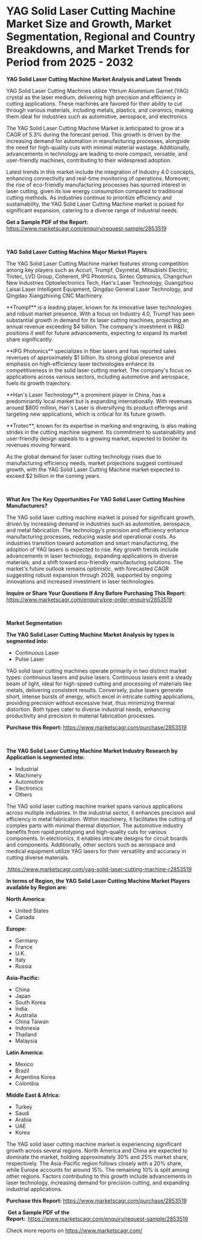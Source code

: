 <p><h1>YAG Solid Laser Cutting Machine Market Size and Growth, Market Segmentation, Regional and Country Breakdowns, and Market Trends for Period from 2025 -  2032</h1></p><p><strong>YAG Solid Laser Cutting Machine Market Analysis and Latest Trends</strong></p>
<p><p>YAG Solid Laser Cutting Machines utilize Yttrium Aluminium Garnet (YAG) crystal as the laser medium, delivering high precision and efficiency in cutting applications. These machines are favored for their ability to cut through various materials, including metals, plastics, and ceramics, making them ideal for industries such as automotive, aerospace, and electronics.</p><p>The YAG Solid Laser Cutting Machine Market is anticipated to grow at a CAGR of 5.3% during the forecast period. This growth is driven by the increasing demand for automation in manufacturing processes, alongside the need for high-quality cuts with minimal material wastage. Additionally, advancements in technology are leading to more compact, versatile, and user-friendly machines, contributing to their widespread adoption.</p><p>Latest trends in this market include the integration of Industry 4.0 concepts, enhancing connectivity and real-time monitoring of operations. Moreover, the rise of eco-friendly manufacturing processes has spurred interest in laser cutting, given its low energy consumption compared to traditional cutting methods. As industries continue to prioritize efficiency and sustainability, the YAG Solid Laser Cutting Machine market is poised for significant expansion, catering to a diverse range of industrial needs.</p></p>
<p><strong>Get a Sample PDF of the Report:&nbsp;</strong> <a href="https://www.marketscagr.com/enquiry/request-sample/2853519?utm_campaign=2480&utm_medium=2&utm_source=Github&utm_content=ia&utm_term=12032025&utm_id=yag-solid-laser-cutting-machine">https://www.marketscagr.com/enquiry/request-sample/2853519</a></p>
<p>&nbsp;</p>
<p><strong>YAG Solid Laser Cutting Machine Major Market Players</strong></p>
<p><p>The YAG Solid Laser Cutting Machine market features strong competition among key players such as Accurl, Trumpf, Oxymetal, Mitsubishi Electric, Trotec, LVD Group, Coherent, IPG Photonics, Sintec Optronics, Changchun New Industries Optoelectronics Tech, Han's Laser Technology, Guangzhou Laisai Laser Intelligent Equipment, Qingdao General Laser Technology, and Qingdao Xiangzhixing CNC Machinery.</p><p>**Trumpf** is a leading player, known for its innovative laser technologies and robust market presence. With a focus on Industry 4.0, Trumpf has seen substantial growth in demand for its laser cutting machines, projecting an annual revenue exceeding $4 billion. The company's investment in R&D positions it well for future advancements, expecting to expand its market share significantly.</p><p>**IPG Photonics** specializes in fiber lasers and has reported sales revenues of approximately $1 billion. Its strong global presence and emphasis on high-efficiency laser technologies enhance its competitiveness in the solid laser cutting market. The company's focus on applications across various sectors, including automotive and aerospace, fuels its growth trajectory.</p><p>**Han's Laser Technology**, a prominent player in China, has a predominantly local market but is expanding internationally. With revenues around $800 million, Han's Laser is diversifying its product offerings and targeting new applications, which is critical for its future growth.</p><p>**Trotec**, known for its expertise in marking and engraving, is also making strides in the cutting machine segment. Its commitment to sustainability and user-friendly design appeals to a growing market, expected to bolster its revenues moving forward.</p><p>As the global demand for laser cutting technology rises due to manufacturing efficiency needs, market projections suggest continued growth, with the YAG Solid Laser Cutting Machine market expected to exceed $2 billion in the coming years.</p></p>
<p>&nbsp;</p>
<p><strong>What Are The Key Opportunities For YAG Solid Laser Cutting Machine Manufacturers?</strong></p>
<p><p>The YAG solid laser cutting machine market is poised for significant growth, driven by increasing demand in industries such as automotive, aerospace, and metal fabrication. The technology’s precision and efficiency enhance manufacturing processes, reducing waste and operational costs. As industries transition toward automation and smart manufacturing, the adoption of YAG lasers is expected to rise. Key growth trends include advancements in laser technology, expanding applications in diverse materials, and a shift toward eco-friendly manufacturing solutions. The market's future outlook remains optimistic, with forecasted CAGR suggesting robust expansion through 2028, supported by ongoing innovations and increased investment in laser technologies.</p></p>
<p><strong>Inquire or Share Your Questions If Any Before Purchasing This Report:</strong> <a href="https://www.marketscagr.com/enquiry/pre-order-enquiry/2853519?utm_campaign=2480&utm_medium=2&utm_source=Github&utm_content=ia&utm_term=12032025&utm_id=yag-solid-laser-cutting-machine">https://www.marketscagr.com/enquiry/pre-order-enquiry/2853519</a></p>
<p>&nbsp;</p>
<p><strong>Market Segmentation</strong></p>
<p><strong>The YAG Solid Laser Cutting Machine Market Analysis by types is segmented into:</strong></p>
<p><ul><li>Continuous Laser</li><li>Pulse Laser</li></ul></p>
<p><p>YAG solid laser cutting machines operate primarily in two distinct market types: continuous lasers and pulse lasers. Continuous lasers emit a steady beam of light, ideal for high-speed cutting and processing of materials like metals, delivering consistent results. Conversely, pulse lasers generate short, intense bursts of energy, which excel in intricate cutting applications, providing precision without excessive heat, thus minimizing thermal distortion. Both types cater to diverse industrial needs, enhancing productivity and precision in material fabrication processes.</p></p>
<p><strong>Purchase this Report:&nbsp;</strong><a href="https://www.marketscagr.com/purchase/2853519?utm_campaign=2480&utm_medium=2&utm_source=Github&utm_content=ia&utm_term=12032025&utm_id=yag-solid-laser-cutting-machine">https://www.marketscagr.com/purchase/2853519</a></p>
<p>&nbsp;</p>
<p><strong>The YAG Solid Laser Cutting Machine Market Industry Research by Application is segmented into:</strong></p>
<p><ul><li>Industrial</li><li>Machinery</li><li>Automotive</li><li>Electronics</li><li>Others</li></ul></p>
<p><p>The YAG solid laser cutting machine market spans various applications across multiple industries. In the industrial sector, it enhances precision and efficiency in metal fabrication. Within machinery, it facilitates the cutting of complex parts with minimal thermal distortion. The automotive industry benefits from rapid prototyping and high-quality cuts for various components. In electronics, it enables intricate designs for circuit boards and components. Additionally, other sectors such as aerospace and medical equipment utilize YAG lasers for their versatility and accuracy in cutting diverse materials.</p></p>
<p><a href="https://www.marketscagr.com/yag-solid-laser-cutting-machine-r2853519?utm_campaign=2480&utm_medium=2&utm_source=Github&utm_content=ia&utm_term=12032025&utm_id=yag-solid-laser-cutting-machine">&nbsp;https://www.marketscagr.com/yag-solid-laser-cutting-machine-r2853519</a></p>
<p><strong>In terms of Region, the YAG Solid Laser Cutting Machine Market Players available by Region are:</strong></p>
<p>
    <p> <strong> North America: </strong>
        <ul>
            <li>United States</li>
            <li>Canada</li>
        </ul>
        </p> 
    <p> <strong> Europe: </strong>
        <ul>
            <li>Germany</li>
            <li>France</li>
            <li>U.K.</li>
            <li>Italy</li>
            <li>Russia</li>
        </ul>
        </p> 
    <p> <strong> Asia-Pacific: </strong>
        <ul>
            <li>China</li>
            <li>Japan</li>
            <li>South Korea</li>
            <li>India</li>
            <li>Australia</li>
            <li>China Taiwan</li>
            <li>Indonesia</li>
            <li>Thailand</li>
            <li>Malaysia</li>
        </ul>
        </p> 
    <p> <strong> Latin America: </strong>
        <ul>
            <li>Mexico</li>
            <li>Brazil</li>
            <li>Argentina Korea</li>
            <li>Colombia</li>
        </ul>
        </p> 
    <p> <strong> Middle East & Africa: </strong>
        <ul>
            <li>Turkey</li>
            <li>Saudi</li>
            <li>Arabia</li>
            <li>UAE</li>
            <li>Korea</li>
        </ul>
    </p>
    </p>
<p><p>The YAG solid laser cutting machine market is experiencing significant growth across several regions. North America and China are expected to dominate the market, holding approximately 30% and 25% market share, respectively. The Asia-Pacific region follows closely with a 20% share, while Europe accounts for around 15%. The remaining 10% is split among other regions. Factors contributing to this growth include advancements in laser technology, increasing demand for precision cutting, and expanding industrial applications.</p></p>
<p><strong>Purchase this Report: </strong><a href="https://www.marketscagr.com/purchase/2853519?utm_campaign=2480&utm_medium=2&utm_source=Github&utm_content=ia&utm_term=12032025&utm_id=yag-solid-laser-cutting-machine">https://www.marketscagr.com/purchase/2853519</a></p>
<p>&nbsp;<strong>Get a Sample PDF of the Report:&nbsp;&nbsp;</strong><a href="https://www.marketscagr.com/enquiry/request-sample/2853519?utm_campaign=2480&utm_medium=2&utm_source=Github&utm_content=ia&utm_term=12032025&utm_id=yag-solid-laser-cutting-machine">https://www.marketscagr.com/enquiry/request-sample/2853519</a></p>
<p><strong></strong></p>
<p>Check more reports on <a href="https://www.marketscagr.com/?utm_campaign=2480&utm_medium=2&utm_source=Github&utm_content=ia&utm_term=12032025&utm_id=yag-solid-laser-cutting-machine">https://www.marketscagr.com/</a></p>
